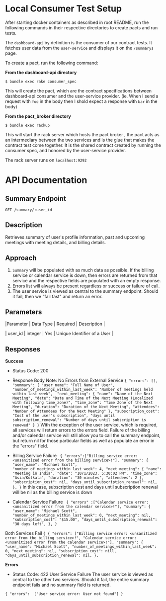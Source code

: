 # Local Consumer Test Setup 
After starting docker containers as described in root README, run the following commands in their respective directories to create pacts and run tests.

The `dashboard-api` by definition is the consumer of our contract tests. It fetches user data from the `user-service` and displays it on the `/summarys` page.

To create a pact, run the following command:

**From the dashboard-api directory**
```
$ bundle exec rake consumer_spec
```
This will create the pact, which are the contract specifications between dashboard-api consumer and the user-service provider. (ie. When I send a request with `foo` in the body then I shold expect a response with `bar` in the body)


**From the pact_broker directory**
```
$ bundle exec rackup
```
This will start the rack server which hosts the pact broker , the pact acts as an intermediary between the two services and is the glue that makes the contract test come together. It is the shared contract created by running the consumer spec, and honored by the user-service provider. 

The rack server runs on `localhost:9292`



# API Documentation

## Summary Endpoint

    GET /summary/:user_id

## Description

Retrieves summary of user's profile information, past and upcoming meetings with meeting details, and billing details.

## Approach

 1. `Summary` will be populated with as much data as possible. If the billing service or calendar service is down, then errors are returned from that service and the respective fields are populated with an empty response.
 2. Errors list will always be present regardless or success or failure of call.
 3. The user service is viewed as central to the summary endpoint. Should it fail, then we "fail fast" and return an error.

## Parameters

|Parameter    |  Data Type     | Required     | Description						      |

| user_id     |     integer    |      Yes     | Unique Identifier of a User |


## Responses

**Success**

 - Status Code: 200
 - Response Body
	Note: No Errors from External Service
    ``{ "errors": [],
       "summary": {
           "user_name": "Full Name of User",
           "number_of_meetings_within_last_week": "Number of meetings held within last week", 
           "next_meeting": {
    	       "name": "Name of the Next Meeting",
    	       "date": "Date and Time of the Next Meeting (Localized with following time_zone)",
    	       "time_zone": "Time Zone of the Next Meeting",
    	       "duration": "Duration of the Next Meeting",
    	       "attendees": "Number of Attendees for the Next Meeting"
    	      },
    	     "subscription_cost": "Cost of the user's subscription",
    	     "days until subscription_renewal": "Number of days until subscription is renewed"
    	    }
    	 }``
With the exception of the user service, which is required, all services will return errors to the errors field. Failure of the billing and/or calendar service will still allow you to call the summary endpoint, but return nil for those particular fields as well as populate an error in the "errors" field.

- Billing Service Failure
`` {
      "errors":["Billing service error: <unsanitized error from the billing service>!"],
      "summary": {
        "user_name": "Michael Scott",
        "number_of_meetings_within_last_week": 4,
        "next_meeting": { "name": "Meeting in India", "date": "10/1/2023, 5:30:02 PM", "time_zone": "Asia/Kolkata", "duration": "30 minutes", "attendees": 2 },
        "subscription_cost": nil,
        "days_until_subscription_renewal": nil,
      },
    }``
    In this case, subscription cost and days until subscription renewal will be nil as the billing service is down
- Calendar Service Failure
`` {
      "errors" :["Calendar service error: <unsanitized error from the calendar service>!"],
      "summary": {
        "user_name": "Michael Scott",
        "number_of_meetings_within_last_week": 0,
        "next_meeting": nil,
        "subscription_cost": "$15.00",
        "days_until_subscription_renewal": "30 days left",
      },
    }``

Both Services Fail
``{
		{ "errors": ["Billing service error: <unsanitized error from the billing service>!",
"Calendar service error: <unsanitized error from the calendar service>!"],
      "summary": {
        "user_name": "Michael Scott",
        "number_of_meetings_within_last_week": 0,
        "next_meeting": nil,
        "subscription_cost": nill,
        "days_until_subscription_renewal": nil,
      },
``

**Errors**
 - Status Code: 422
User Service Failure
The user service is viewed as central to the other two services. Should it fail, the entire summary endpoint fails and no summary field is returned.

``{ "errors":  ["User service error: User not found"] }``
